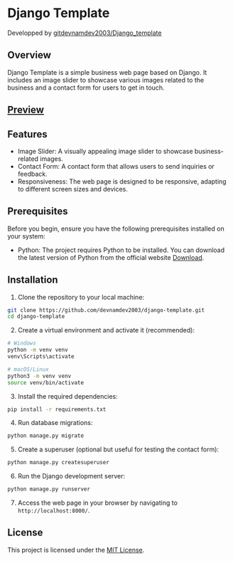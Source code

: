 


# Django Template
Developped by [gitdevnamdev2003/Django_template](https://github.com/devnamdev2003/Django_template)

## Overview

Django Template is a simple business web page based on Django. It includes an image slider to showcase various images related to the business and a contact form for users to get in touch.

## [Preview](https://djangopage.onrender.com/)

## Features

- Image Slider: A visually appealing image slider to showcase business-related images.
- Contact Form: A contact form that allows users to send inquiries or feedback.
- Responsiveness: The web page is designed to be responsive, adapting to different screen sizes and devices.

## Prerequisites

Before you begin, ensure you have the following prerequisites installed on your system:

- Python: The project requires Python to be installed. You can download the latest version of Python from the official website [Download](https://www.python.org/downloads/).

## Installation

1. Clone the repository to your local machine:

```bash
git clone https://github.com/devnamdev2003/django-template.git
cd django-template
```

2. Create a virtual environment and activate it (recommended):

```bash
# Windows
python -m venv venv
venv\Scripts\activate

# macOS/Linux
python3 -m venv venv
source venv/bin/activate
```

3. Install the required dependencies:

```bash
pip install -r requirements.txt
```

4. Run database migrations:

```bash
python manage.py migrate
```

5. Create a superuser (optional but useful for testing the contact form):

```bash
python manage.py createsuperuser
```

6. Run the Django development server:

```bash
python manage.py runserver
```

7. Access the web page in your browser by navigating to `http://localhost:8000/`.


## License

This project is licensed under the [MIT License](LICENSE).

